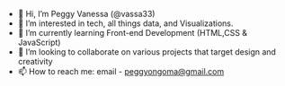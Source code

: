 - 👋 Hi, I’m Peggy Vanessa (@vassa33)
- 👀 I’m interested in tech, all things data, and Visualizations.
- 🌱 I’m currently learning Front-end Development (HTML,CSS & JavaScript)
- 💞️ I’m looking to collaborate on various projects that target design and creativity
- 📫 How to reach me: email - peggyongoma@gmail.com
